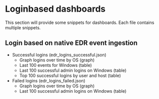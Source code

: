 # Loginbased dashboards
This section will provide some snippets for dashboards. 
Each file contains multiple snippets.

## Login based on native EDR event ingestion
- Successful logins (edr_logins_successful.json)
  - Graph logins over time by OS (graph)
  - Last 100 events for Windows (table)
  - Last 100 successful admin logins on Windows (table)
  - Top 100 successful logins by user and host (table)
- Failed logins (edr_logins_failed.json)
  - Graph logins over time by OS (graph)
  - Last 100 successful admin logins on Windows (table)




